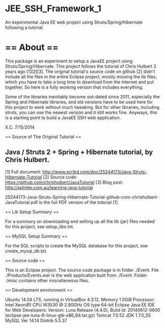 JEE_SSH_Framework_1
===================

An experimental Java EE web project using Struts/Spring/Hibernate following a tutorial.

== About ==
===========

This package is an experiment to setup a JavaEE project using Struts/Spring/Hibernate. This project follows the tutorial of Chris Hulbert 3 years ago [1][2][3]. The original tutorial's source code on github [2] didn't include all the files in the entire Eclipse project, mostly missing the lib files, which you have to take a long time to download from the internet and put together. So here is a fully working version that includes everything.

Some of the libraries inevitably become out-dated since 2011, especially the Spring and Hibernate libraries, and old versions have to be used here for this project to work without much tweaking. But for other libraries, including struts, you can use the newest version and it still works fine. Anyways, this is a starting point to build a JavaEE SSH web application.

X.C.
7/15/2014

== Source of The Original Tutorial ==

Java / Struts 2 + Spring + Hibernate tutorial, by Chris Hulbert.
---------------------------------------------
[1] Full document:
http://www.scribd.com/doc/25244173/Java-Struts-Hibernate-Tutorial
[2] Source code:
https://github.com/chrishulbert/JavaTutorial
[3] Blog post:
http://splinter.com.au/learning-java-tutorial

25244173-Java-Struts-Spring-Hibernate-Tutorial-github-com-chrishulbert-JavaTutorial.pdf is the full PDF version of the tutorial [1].

== Lib Setup Summary ==

For a summary on downloading and setting up all the lib (jar) files needed for this project, see setup_libs.txt.

== MySQL Setup Summary ==

For the SQL scripts to create the MySQL database for this project, see create_mysql_db.txt.

== Source code ==

This is an Eclipse project.
The source code package is in folder ./Event.
File ./Products/Events.war is the web application built from ./Event.
Folder ./misc contains other miscellaneous files.

== Development environment ==

Ubuntu 14.04 LTS, running in VirtualBox 4.3.12.
Memory 1.5GiB
Processor: Intel Xeon(R) CPU W3530 @ 2.80GHz
OS type 64-bit
Eclipse Java EE IDE for Web Developers:
    Version: Luna Release (4.4.0), Build id: 20140612-0600
    (eclipse-jee-luna-R-linux-gtk-x86_64.tar.gz)
Tomcat 7.0.52
JDK 1.7.0_55
MySQL Ver 14.14 Distrib 5.5.37
